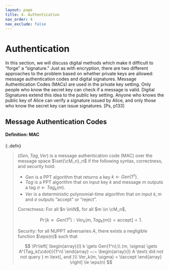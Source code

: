 ```yaml
---
layout: page
title: 4. Authentication
nav_order: 4
nav_exclude: false
---
```


Authentication
================

In this section, we will discuss digital methods which make
it difficult to “forge” a “signature.” Just as with encryption, there
are two different approaches to the problem based on whether
private keys are allowed: message authentication codes and digital
signatures. Message Authentication Codes (MACs) are used in
the private key setting. Only people who know the secret key
can check if a message is valid. Digital Signatures extend this
idea to the public key setting. Anyone who knows the public key
of Alice can verify a signature issued by Alice, and only those
who know the secret key can issue signatures. [Ps, p133]

Message Authentication Codes
-------------------------

#### **Definition:** MAC

{:.defn}
> $(Gen, Tag, Ver)$ is a message authentication code (MAC) over 
> the message space $\set{\cM_n}_n$ if the following syntax, correctness, and security hold:
> 
> - $Gen$ is a PPT algorithm that returns a key $k \gets Gen(1^n)$.
> - $Tag$ is a PPT algorithm that on input key $k$ and message $m$ outputs a tag $\sigma \gets Tag_k(m)$.
> - $Ver$ is a deterministic polynomial-time algorithm that on input $k, m$ and $\sigma$ 
>   outputs “accept” or “reject”.
> 
> Correctness: For all $n \in\N$, for all $m \in \cM_n$,
> 
> $$
> \Pr[k \gets Gen(1^n) : Ver_k(m, Tag_k(m)) = \text{accept}] = 1.
> $$
> 
> Security: for all NUPPT adversaries $A$, there exists a negligible function $\eps(n)$
> such that
> 
> $$
> \Pr\left[
> \begin{array}{l}
> k \gets Gen(1^n);\\
> (m, \sigma) \gets A^{Tag_k(\cdot)}(1^n)
> \end{array}
>  ~:~
> \begin{array}{l}
> A \text{ did not not query } m \text{, and }\\ 
> Ver_k(m, \sigma) = \taccept
> \end{array}
> \right] \le \eps(n)
> $$
